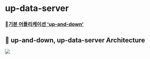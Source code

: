 # up-data-server 
### 🚀[기본 어플리케이션 'up-and-down'](https://github.com/ssg-java3-240304/up-and-down)

## 👀 up-and-down, up-data-server Architecture
![](https://kr.object.ncloudstorage.com/up-bucket/Wiki/%EC%8A%A4%ED%81%AC%EB%A6%B0%EC%83%B7%202024-08-29%20%EC%98%A4%ED%9B%84%205.42.30.png)

